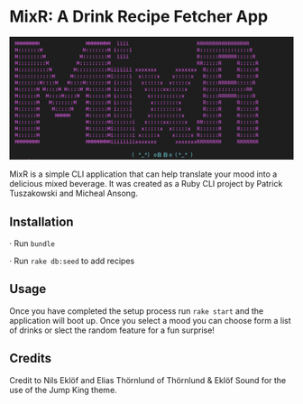 # MixR: A Drink Recipe Fetcher App

![Logo](https://github.com/pat-tusza/phase_1_project/blob/main/Ruby-CLI-Setup/Git_Logo.png)

MixR is a simple CLI application that can help translate your mood into a delicious mixed beverage. It was created as a Ruby CLI project by Patrick Tuszakowski and Micheal Ansong. 

## Installation

· Run `bundle`

· Run `rake db:seed` to add recipes

## Usage

Once you have completed the setup process run `rake start` and the application will boot up. Once you select a mood you can choose form a list of drinks or slect the random feature for a fun surprise!

## Credits


Credit to Nils Eklöf and Elias Thörnlund of Thörnlund & Eklöf Sound for the use of the Jump King theme.
